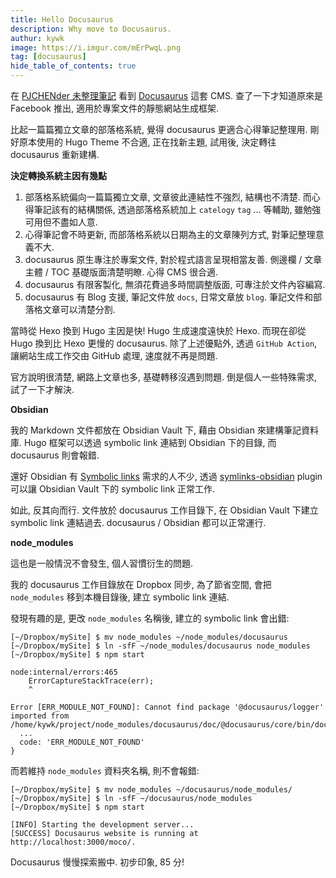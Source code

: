 ```yaml
---
title: Hello Docusaurus
description: Why move to Docusaurus.
authur: kywk
image: https://i.imgur.com/mErPwqL.png
tag: [docusaurus]
hide_table_of_contents: true
---
```


在 [PJCHENder 未整理筆記](https://pjchender.dev/) 看到 [Docusaurus](https://docusaurus.io/) 這套 CMS.
查了一下才知道原來是 Facebook 推出, 適用於專案文件的靜態網站生成框架.

比起一篇篇獨立文章的部落格系統, 覺得 docusaurus 更適合心得筆記整理用. 
剛好原本使用的 Hugo Theme 不合適, 正在找新主題, 
試用後, 決定轉往 docusaurus 重新建構. 

<!--truncate-->

__決定轉換系統主因有幾點__

1.  部落格系統偏向一篇篇獨立文章, 文章彼此連結性不強烈, 結構也不清楚. 
    而心得筆記該有的結構關係, 透過部落格系統加上 `catelogy` `tag` ... 等輔助, 
    雖勉強可用但不盡如人意.
2.  心得筆記會不時更新, 而部落格系統以日期為主的文章陳列方式, 對筆記整理意義不大. 
3.  docusaurus 原生專注於專案文件, 對於程式語言呈現相當友善. 
    側邊欄 / 文章主體 / TOC 基礎版面清楚明瞭. 心得 CMS 很合適.
4.  docusaurus 有限客製化, 無須花費過多時間調整版面, 可專注於文件內容編寫.
5.  docusaurus 有 Blog 支援, 筆記文件放 `docs`, 日常文章放 `blog`.
    筆記文件和部落格文章可以清楚分割. 

當時從 Hexo 換到 Hugo 主因是快! Hugo 生成速度遠快於 Hexo. 
而現在卻從 Hugo 換到比 Hexo 更慢的 docusaurus. 
除了上述優點外, 透過 `GitHub Action`, 讓網站生成工作交由 GitHub 處理, 速度就不再是問題.

官方說明很清楚, 網路上文章也多, 基礎轉移沒遇到問題. 
倒是個人一些特殊需求, 試了一下才解決.

__Obsidian__

我的 Markdown 文件都放在 Obsidian Vault 下, 藉由 Obsidian 來建構筆記資料庫.
Hugo 框架可以透過 symbolic link 連結到 Obsidian 下的目錄, 而 docusaurus 則會報錯.

還好 Obsidian 有 [Symbolic links](https://forum.obsidian.md/t/symbolic-links-symlinks-folder-links/1058) 需求的人不少,
透過 [symlinks-obsidian](https://github.com/chrisdmacrae/symlinks-obsidian/) plugin 
可以讓 Obsidian Vault 下的 symbolic link 正常工作.

如此, 反其向而行. 
文件放於 docusaurus 工作目錄下, 在 Obsidian Vault 下建立 symbolic link 連結過去.
docusaurus / Obsidian 都可以正常運行.

__node_modules__

這也是一般情況不會發生, 個人習慣衍生的問題.

我的 docusaurus 工作目錄放在 Dropbox 同步, 為了節省空間, 
會把 `node_modules` 移到本機目錄後, 建立 symbolic link 連結.

發現有趣的是, 更改 `node_modules` 名稱後, 建立的 symbolic link 會出錯:

``` shell
[~/Dropbox/mySite] $ mv node_modules ~/node_modules/docusaurus
[~/Dropbox/mySite] $ ln -sfF ~/node_modules/docusaurus node_modules
[~/Dropbox/mySite] $ npm start

node:internal/errors:465
    ErrorCaptureStackTrace(err);
    ^

Error [ERR_MODULE_NOT_FOUND]: Cannot find package '@docusaurus/logger' imported from /home/kywk/project/node_modules/docusaurus/doc/@docusaurus/core/bin/docusaurus.mjs
  ...
  code: 'ERR_MODULE_NOT_FOUND'
}
```

而若維持 `node_modules` 資料夾名稱, 則不會報錯:

``` shell
[~/Dropbox/mySite] $ mv node_modules ~/docusaurus/node_modules/
[~/Dropbox/mySite] $ ln -sfF ~/docusaurus/node_modules
[~/Dropbox/mySite] $ npm start

[INFO] Starting the development server...
[SUCCESS] Docusaurus website is running at http://localhost:3000/moco/.
```

Docusaurus 慢慢探索搬中. 初步印象, 85 分!
